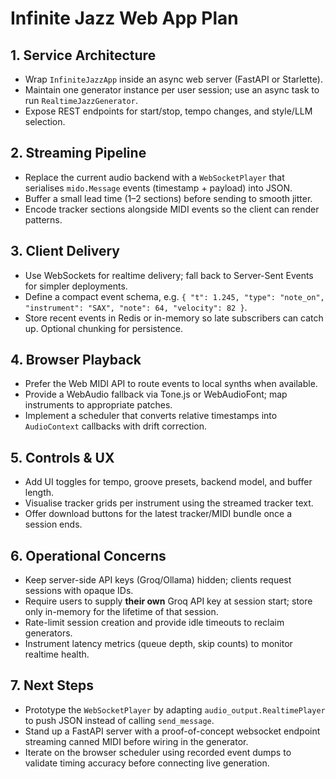 # Infinite Jazz Web App Plan

## 1. Service Architecture
- Wrap `InfiniteJazzApp` inside an async web server (FastAPI or Starlette).
- Maintain one generator instance per user session; use an async task to run `RealtimeJazzGenerator`.
- Expose REST endpoints for start/stop, tempo changes, and style/LLM selection.

## 2. Streaming Pipeline
- Replace the current audio backend with a `WebSocketPlayer` that serialises `mido.Message` events (timestamp + payload) into JSON.
- Buffer a small lead time (1–2 sections) before sending to smooth jitter.
- Encode tracker sections alongside MIDI events so the client can render patterns.

## 3. Client Delivery
- Use WebSockets for realtime delivery; fall back to Server-Sent Events for simpler deployments.
- Define a compact event schema, e.g. `{ "t": 1.245, "type": "note_on", "instrument": "SAX", "note": 64, "velocity": 82 }`.
- Store recent events in Redis or in-memory so late subscribers can catch up. Optional chunking for persistence.

## 4. Browser Playback
- Prefer the Web MIDI API to route events to local synths when available.
- Provide a WebAudio fallback via Tone.js or WebAudioFont; map instruments to appropriate patches.
- Implement a scheduler that converts relative timestamps into `AudioContext` callbacks with drift correction.

## 5. Controls & UX
- Add UI toggles for tempo, groove presets, backend model, and buffer length.
- Visualise tracker grids per instrument using the streamed tracker text.
- Offer download buttons for the latest tracker/MIDI bundle once a session ends.

## 6. Operational Concerns
- Keep server-side API keys (Groq/Ollama) hidden; clients request sessions with opaque IDs.
- Require users to supply **their own** Groq API key at session start; store only in-memory for the lifetime of that session.
- Rate-limit session creation and provide idle timeouts to reclaim generators.
- Instrument latency metrics (queue depth, skip counts) to monitor realtime health.

## 7. Next Steps
- Prototype the `WebSocketPlayer` by adapting `audio_output.RealtimePlayer` to push JSON instead of calling `send_message`.
- Stand up a FastAPI server with a proof-of-concept websocket endpoint streaming canned MIDI before wiring in the generator.
- Iterate on the browser scheduler using recorded event dumps to validate timing accuracy before connecting live generation.

